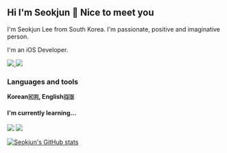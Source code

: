 ## Hi I'm Seokjun 👋 Nice to meet you

<!--
**CodingGorani/CodingGorani** is a ✨ _special_ ✨ repository because its `README.md` (this file) appears on your GitHub profile.

Here are some ideas to get you started:

- 🔭 I’m currently working on ...
- 🌱 I’m currently learning ...
- 👯 I’m looking to collaborate on ...
- 🤔 I’m looking for help with ...
- 💬 Ask me about ...
- 📫 How to reach me: ...
- 😄 Pronouns: ...
- ⚡ Fun fact: ...
-->

I'm Seokjun Lee from South Korea. I'm passionate, positive and imaginative person. 

I'm an iOS Developer.

<a href="https://www.instagram.com/seokjuun.l/" target="_blank">
  <img src="https://img.shields.io/badge/Instagram-E4405F?style=for-the-badge&logo=instagram&logoColor=white"/>
</a>
<a href="mailto:tjr2922@gmail.com">
  <img src="https://img.shields.io/badge/Gmail-D14836?style=for-the-badge&logo=gmail&logoColor=white">
</a>

### Languages and tools 

**Korean🇰🇷, English🇬🇧**


#### I'm currently learning...
<img src="https://img.shields.io/badge/-swift-white?style=for-the-badge&logo=swift"/> <img src="https://img.shields.io/badge/-SwiftUI-white?style=for-the-badge&logo=swift-ui"/>



[![Seokjun's GitHub stats](https://github-readme-stats.vercel.app/api?username=MartinLeeSJ&show_icons=true&theme=dark)](https://github.com/anuraghazra/github-readme-stats)


	


